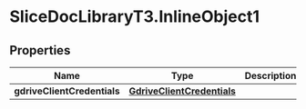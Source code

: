 # SliceDocLibraryT3.InlineObject1

## Properties

Name | Type | Description | Notes
------------ | ------------- | ------------- | -------------
**gdriveClientCredentials** | [**GdriveClientCredentials**](GdriveClientCredentials.md) |  | [optional] 


